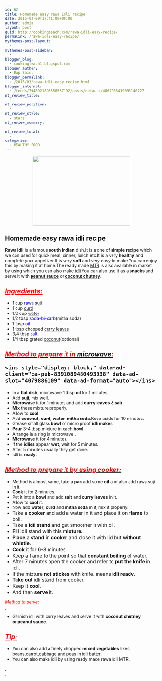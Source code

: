 ```yaml
---
id: 62
title: Homemade easy rawa Idli recipe
date: 2015-03-09T17:41:00+00:00
author: admin
layout: post
guid: http://cookingteach.com/rawa-idli-easy-recipe/
permalink: /rawa-idli-easy-recipe/
mythemes-post-layout:
  - 
mythemes-post-sidebar:
  - 
blogger_blog:
  - cookingteach1.blogspot.com
blogger_author:
  - Rup Saini
blogger_permalink:
  - /2015/03/rawa-idli-easy-recipe.html
blogger_internal:
  - /feeds/7948921895358557192/posts/default/4867966419095140727
nt_review_title:
  - 
nt_review_position:
  - 
nt_review_style:
  - stars
nt_review_summary:
  - 
nt_review_total:
  - 
categories:
  - HEALTHY FOOD
---
```

<div dir="ltr" style="text-align: left;">
  <div style="clear: both; text-align: center;">
  </div>
  
  <div style="clear: both; text-align: center;">
    <a style="margin-left: 1em; margin-right: 1em;" href="http://1.bp.blogspot.com/-tw-a49AbYyU/VP3Qh7abxUI/AAAAAAAAAIM/vzFctrxt7tQ/s1600/Rawa%2BIdli%2BRecipe.jpg"><img src="http://1.bp.blogspot.com/-tw-a49AbYyU/VP3Qh7abxUI/AAAAAAAAAIM/vzFctrxt7tQ/s1600/Rawa%2BIdli%2BRecipe.jpg" alt="" width="320" height="228" border="0" /></a>
  </div>
  
  <h2 style="text-align: left;">
    Homemade easy rawa idli recipe
  </h2>
  
  <div style="text-align: left;">
    <b>Rawa Idli</b> is a famous <b>south Indian</b> dish.It is a one of<b> simple recipe</b> which we can used for quick meal, dinner, lunch etc.It is a very<b> healthy</b> and complete your appetizer.It is very <b>soft</b> and very easy to make.You can enjoy this by making it at home.The ready made <a class="zem_slink" title="MTR" href="http://en.wikipedia.org/wiki/MTR" target="_blank" rel="wikipedia">MTR</a> is also available in market by using which you can also make <a class="zem_slink" title="Idli" href="http://en.wikipedia.org/wiki/Idli" target="_blank" rel="wikipedia">idli</a>.You can also use it as a<b> snacks</b> and serve it with <b><a class="zem_slink" title="Peanut Sauce" href="http://www.williams-sonoma.com/recipe/peanut-sauce.html" target="_blank" rel="williamssonoma">peanut sauce</a></b> or <b><a class="zem_slink" title="Coconut chutney" href="http://en.wikipedia.org/wiki/Coconut_chutney" target="_blank" rel="wikipedia">coconut chutney</a></b>.
  </div>
  
  <h2 style="text-align: left;">
    <i style="color: red;"><u>Ingredients:</u></i>
  </h2>
  
  <div>
    <ul style="text-align: left;">
      <li>
        1 cup <span style="color: blue;">rawa <a class="zem_slink" title="Semolina" href="http://en.wikipedia.org/wiki/Semolina" target="_blank" rel="wikipedia">suji</a></span>
      </li>
      <li>
        1 cup <span style="color: blue;"><a class="zem_slink" title="Curd" href="http://en.wikipedia.org/wiki/Curd" target="_blank" rel="wikipedia">curd</a></span>
      </li>
      <li>
        1/2 cup<span style="color: blue;"> <a class="zem_slink" title="Water" href="http://en.wikipedia.org/wiki/Water" target="_blank" rel="wikipedia">water</a></span>
      </li>
      <li>
        1/2 tbsp <span style="color: blue;">soda-bi-carb</span>(mitha soda)
      </li>
      <li>
        1 tbsp <span style="color: blue;">oil</span>
      </li>
      <li>
        1 tbsp chopped<span style="color: blue;"> <a class="zem_slink" title="Curry Tree" href="http://en.wikipedia.org/wiki/Curry_Tree" target="_blank" rel="wikipedia">curry leaves</a></span>
      </li>
      <li>
        3/4 tbsp <span style="color: blue;">salt</span>
      </li>
      <li>
        1/4 tbsp grated <span style="color: blue;"><a class="zem_slink" title="Coconut" href="http://en.wikipedia.org/wiki/Coconut" target="_blank" rel="wikipedia">coconut</a></span>(optional)
      </li>
    </ul>
  </div>
  
  <h2 style="text-align: left;">
    <i><u><span style="color: red;">Method to prepare it in <a class="zem_slink" title="Microwave" href="http://en.wikipedia.org/wiki/Microwave" target="_blank" rel="wikipedia">microwave</a>:</span></u></i><!-- post -->
    
    <ins style="display: block;" data-ad-client="ca-pub-8391089480493038" data-ad-slot="4079886109" data-ad-format="auto"></ins>
  </h2>
  
  <div>
    <ul style="text-align: left;">
      <li>
        In a <b>flat dish</b>, microwave 1 tbsp <b>oil</b> for 1 minutes.
      </li>
      <li>
        Add <b>suji</b>, mix well.
      </li>
      <li>
        <b>Microwave</b> it for 1 minutes and add <b>curry leaves</b> &<b> salt</b>.
      </li>
      <li>
        <b>Mix</b> these mixture properly.
      </li>
      <li>
        Allow to <b>cool</b>.
      </li>
      <li>
        Add<b> coconut</b>, <b>curd</b>, <b>water</b>, <b>mitha soda</b>.Keep aside for 10 minutes.
      </li>
      <li>
        Grease small glass<b> bowl</b> or micro proof <b>idli maker</b>.
      </li>
      <li>
        <b>Pour</b> 3-4 tbsp mixture in each<b> bowl</b>.
      </li>
      <li>
        Arrange in a ring in microwave .
      </li>
      <li>
        <b>Microwave</b> it for 4 minutes.
      </li>
      <li>
        If the <b>idlies</b> appear <b>wet</b>, wait for 5 minutes.
      </li>
      <li>
        After 5 minutes usually they get done.
      </li>
      <li>
        Idli is <b>ready</b>.
      </li>
    </ul>
  </div>
  
  <h2 style="text-align: left;">
    <i><u><span style="color: red;">Method to prepare it by using cooker:</span></u></i>
  </h2>
  
  <div>
    <ul style="text-align: left;">
      <li>
        Method is almost same, take a<b> pan</b> add some <b>oil</b> and also add rawa suji in it.
      </li>
      <li>
        <b>Cook</b> it for 2 minutes.
      </li>
      <li>
        Put it into a <b>bowl</b> and add <b>salt</b> and <b>curry leaves</b> in it.
      </li>
      <li>
        Allow to<b> cool</b> it.
      </li>
      <li>
        Now add <b>water</b>, <b>curd</b> and <b>mitha soda</b> in it, mix it properly.
      </li>
      <li>
        <span style="font-size: 16px;">Take a</span><b style="border: 0px; font-size: 16px; margin: 0px; padding: 0px; vertical-align: baseline;"> cooker</b><span style="font-size: 16px;"> </span><span style="font-size: 16px;">and add a water in it and place it on</span><span style="font-size: 16px;"> </span><b style="border: 0px; font-size: 16px; margin: 0px; padding: 0px; vertical-align: baseline;">flame</b><span style="font-size: 16px;"> </span><span style="font-size: 16px;">to boil.</span>
      </li>
      <li>
        <span style="font-size: 16px;">Take a</span><span style="font-size: 16px;"> </span><b style="border: 0px; font-size: 16px; margin: 0px; padding: 0px; vertical-align: baseline;">idli stand</b><span style="font-size: 16px;"> </span><span style="font-size: 16px;">and get smoother it with oil.</span>
      </li>
      <li>
        <b style="border: 0px; font-size: 16px; margin: 0px; padding: 0px; vertical-align: baseline;">Fill</b><span style="font-size: 16px;"> </span><span style="font-size: 16px;">idli stand with this</span><span style="font-size: 16px;"> </span><b style="border: 0px; font-size: 16px; margin: 0px; padding: 0px; vertical-align: baseline;">mixture.</b>
      </li>
      <li>
        <b style="border: 0px; font-size: 16px; margin: 0px; padding: 0px; vertical-align: baseline;">Place</b><span style="font-size: 16px;"> </span><span style="font-size: 16px;">a</span><span style="font-size: 16px;"> </span><b style="border: 0px; font-size: 16px; margin: 0px; padding: 0px; vertical-align: baseline;">stand</b><span style="font-size: 16px;"> </span><span style="font-size: 16px;">in</span><span style="font-size: 16px;"> </span><b style="border: 0px; font-size: 16px; margin: 0px; padding: 0px; vertical-align: baseline;">cooker</b><span style="font-size: 16px;"> </span><span style="font-size: 16px;">and close it with lid but</span><span style="font-size: 16px;"> </span><b style="border: 0px; font-size: 16px; margin: 0px; padding: 0px; vertical-align: baseline;">without whistle</b><span style="font-size: 16px;">.</span>
      </li>
      <li>
        <b style="border: 0px; font-size: 16px; margin: 0px; padding: 0px; vertical-align: baseline;">Cook</b><span style="font-size: 16px;"> it for 6-8 minutes.</span>
      </li>
      <li>
        <span style="font-size: 16px;">Keep a flame to the point so that</span><b style="border: 0px; font-size: 16px; margin: 0px; padding: 0px; vertical-align: baseline;"> constant boiling</b><span style="font-size: 16px;"> of water.</span>
      </li>
      <li>
        <span style="font-size: 16px;">After 7 minutes open the cooker and refer to </span><b style="border: 0px; font-size: 16px; margin: 0px; padding: 0px; vertical-align: baseline;">put the knife</b><span style="font-size: 16px;"> in idli.</span>
      </li>
      <li>
        <span style="font-size: 16px;">If the mixture</span><b style="border: 0px; font-size: 16px; margin: 0px; padding: 0px; vertical-align: baseline;"> not stickes </b><span style="font-size: 16px;">with knife, means</span><b style="border: 0px; font-size: 16px; margin: 0px; padding: 0px; vertical-align: baseline;"> idli ready</b><span style="font-size: 16px;">.</span>
      </li>
      <li>
        <b style="border: 0px; font-size: 16px; margin: 0px; padding: 0px; vertical-align: baseline;">Take out</b><span style="font-size: 16px;"> idli stand from cooker.</span>
      </li>
      <li>
        <span style="font-size: 16px;">Keep it </span><b style="border: 0px; font-size: 16px; margin: 0px; padding: 0px; vertical-align: baseline;">cool</b><span style="font-size: 16px;">.</span>
      </li>
      <li>
        <span style="font-size: 16px;">And then </span><b style="border: 0px; font-size: 16px; margin: 0px; padding: 0px; vertical-align: baseline;">serve</b><span style="font-size: 16px;"> it.</span>
      </li>
    </ul>
  </div>
  
  <div>
    <i><u></u></i><i><u><span style="color: red;">Method to serve:</span></u></i>
  </div>
  
  <div>
    <i><u><span style="color: red;"> </span></u></i>
  </div>
  
  <div>
    <ul style="text-align: left;">
      <li>
        Garnish idli with curry leaves and serve it with <b>coconut chutney or peanut sauce</b>.
      </li>
    </ul>
  </div>
  
  <h2 style="text-align: left;">
    <span style="color: red;"><u><i>Tip:</i></u></span>
  </h2>
  
  <div>
    <ul style="text-align: left;">
      <li>
        You can also add a finely chopped <b>mixed vegetables</b> likes beans,carrot,cabbage and peas in idli batter.
      </li>
      <li>
        You can also make idli by using ready made rawa idli MTR.
      </li>
    </ul>
  </div>
  
  <div>
    <i><u><span style="color: red;"> </span></u></i>
  </div>
  
  <div>
    <i><u><span style="color: red;"> </span></u></i>
  </div>
</div>
